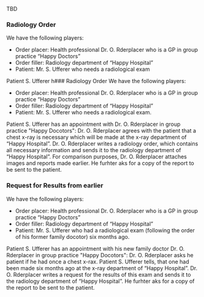 TBD

### Radiology Order
We have the following players:

* Order placer: Health professional Dr. O. Rderplacer who is a GP in group practice “Happy Doctors”
* Order filler: Radiology department of “Happy Hospital”
* Patient: Mr. S. Ufferer who needs a radiological exam

Patient S. Ufferer h### Radiology Order
We have the following players:

* Order placer: Health professional Dr. O. Rderplacer who is a GP in group practice “Happy Doctors”
* Order filler: Radiology department of “Happy Hospital”
* Patient: Mr. S. Ufferer who needs a radiological exam.

Patient S. Ufferer has an appointment with Dr. O. Rderplacer in group practice "Happy Docotors": Dr. O. Rderplacer agrees with the patient that a chest x-ray is necessary which will be made at the x-ray department of “Happy Hospital”. Dr. O. Rderplacer writes a radiology order, which contains all necessary information and sends it to the radiology department of “Happy Hospital”. For comparison purposes, Dr. O. Rderplacer attaches images and reports made earlier. He furhter aks for a copy of the report to be sent to the patient.

### Request for Results from earlier
We have the following players:

* Order placer: Health professional Dr. O. Rderplacer who is a GP in group practice “Happy Doctors”
* Order filler: Radiology department of “Happy Hospital”
* Patient: Mr. S. Ufferer who had a radiological exam (following the order of his former family docotor) six months ago.

Patient S. Ufferer has an appointment with his new family doctor Dr. O. Rderplacer in group practice "Happy Docotors": Dr. O. Rderplacer asks he patient if he had once a chest x-rax. Patient S. Ufferer tells, that one had been made six months ago at the x-ray department of “Happy Hospital”. Dr. O. Rderplacer writes a request for the results of this exam and sends it to the radiology department of “Happy Hospital”. He furhter aks for a copy of the report to be sent to the patient.